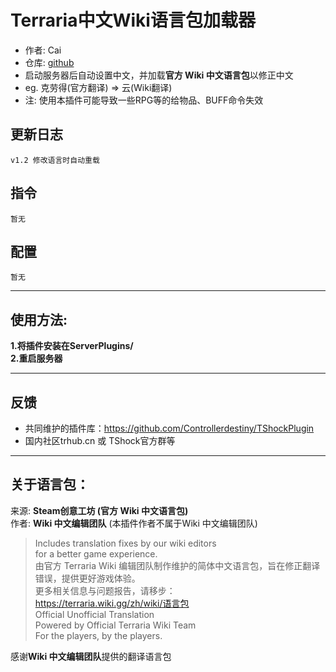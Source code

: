 # Terraria中文Wiki语言包加载器

- 作者: Cai  
- 仓库: [github](https://github.com/ACaiCat/WikiLangPackLoader)  
- 启动服务器后自动设置中文，并加载**官方 Wiki 中文语言包**以修正中文
- eg. 克劳得(官方翻译) => 云(Wiki翻译)
- 注: 使用本插件可能导致一些RPG等的给物品、BUFF命令失效


## 更新日志

```
v1.2 修改语言时自动重载  
```

## 指令

```
暂无  
```

## 配置

```
暂无  
```

----------
## 使用方法:

**1.将插件安装在ServerPlugins/  
2.重启服务器**  

----------

## 反馈
- 共同维护的插件库：https://github.com/Controllerdestiny/TShockPlugin
- 国内社区trhub.cn 或 TShock官方群等

----------

## 关于语言包：
来源: **Steam创意工坊 (官方 Wiki 中文语言包)**  
作者: **Wiki 中文编辑团队** (本插件作者不属于Wiki 中文编辑团队)   
  
> Includes translation fixes by our wiki editors  
> for a better game experience.  
> 由官方 Terraria Wiki 编辑团队制作维护的简体中文语言包，旨在修正翻译错误，提供更好游戏体验。  
> 更多相关信息与问题报告，请移步：  
> https://terraria.wiki.gg/zh/wiki/语言包  
>Official Unofficial Translation   
> Powered by Official Terraria Wiki Team  
> For the players, by the players.  
  
感谢**Wiki 中文编辑团队**提供的翻译语言包


